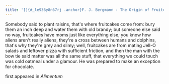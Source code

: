 ```yaml
---
title: '[]{#_le936y8n67rj .anchor}F. J. Bergmann - The Origin of Fruitcakes'
---
```


Somebody said to plant raisins, that's where fruitcakes come from: bury
them an inch deep and water them with old brandy; but someone else said
no way, fruitcakes have moms just like everything else; you know how
aliens aren't really aliens, they're a cross between humans and
dolphins, that\'s why they're grey and slimy; well, fruitcakes are from
mating Jell-O salads and leftover pizza with sufficient friction, and
then the man with the bow tie said matter was all the same stuff, that
everything we could touch was cold oatmeal under a glamour. He was
prepared to make an exception for chocolate.

first appeared in *Alimentum*
